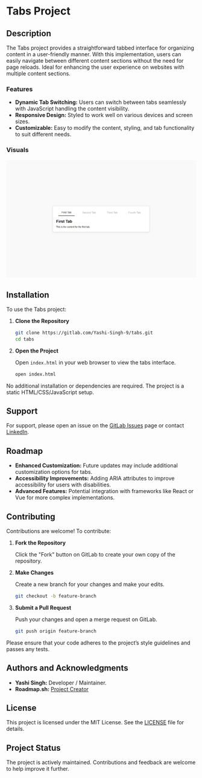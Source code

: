 # Tabs Project

## Description

The Tabs project provides a straightforward tabbed interface for organizing content in a user-friendly manner. With this implementation, users can easily navigate between different content sections without the need for page reloads. Ideal for enhancing the user experience on websites with multiple content sections.

### Features

- **Dynamic Tab Switching:** Users can switch between tabs seamlessly with JavaScript handling the content visibility.
- **Responsive Design:** Styled to work well on various devices and screen sizes.
- **Customizable:** Easy to modify the content, styling, and tab functionality to suit different needs.

### Visuals

![Tabs Screenshot](images/Screenshot.png)

## Installation

To use the Tabs project:

1. **Clone the Repository**

   ```bash
   git clone https://gitlab.com/Yashi-Singh-9/tabs.git
   cd tabs
   ```

2. **Open the Project**

   Open `index.html` in your web browser to view the tabs interface.

   ```bash
   open index.html
   ```

No additional installation or dependencies are required. The project is a static HTML/CSS/JavaScript setup.

## Support

For support, please open an issue on the [GitLab Issues](https://gitlab.com/Yashi-Singh-9/tabs/-/issues) page or contact [LinkedIn](https://www.linkedin.com/in/yashi-singh-b4143a246).

## Roadmap

- **Enhanced Customization:** Future updates may include additional customization options for tabs.
- **Accessibility Improvements:** Adding ARIA attributes to improve accessibility for users with disabilities.
- **Advanced Features:** Potential integration with frameworks like React or Vue for more complex implementations.

## Contributing

Contributions are welcome! To contribute:

1. **Fork the Repository**

   Click the "Fork" button on GitLab to create your own copy of the repository.

2. **Make Changes**

   Create a new branch for your changes and make your edits.

   ```bash
   git checkout -b feature-branch
   ```

3. **Submit a Pull Request**

   Push your changes and open a merge request on GitLab.

   ```bash
   git push origin feature-branch
   ```

Please ensure that your code adheres to the project’s style guidelines and passes any tests.

## Authors and Acknowledgments

- **Yashi Singh:** Developer / Maintainer.
- **Roadmap.sh:** [Project Creator](https://roadmap.sh/projects/simple-tabs)

## License

This project is licensed under the MIT License. See the [LICENSE](LICENSE) file for details.

## Project Status

The project is actively maintained. Contributions and feedback are welcome to help improve it further.

